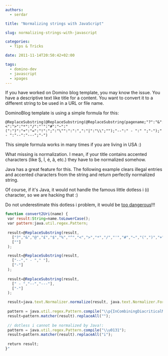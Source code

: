 ```yaml
---
authors:
  - serdar

title: "Normalizing strings with JavaScript"

slug: normalizing-strings-with-javascript

categories:
  - Tips & Tricks

date: 2011-11-14T20:50:42+02:00

tags:
  - domino-dev
  - javascript
  - xpages
---
```


If you have worked on Domino blog template, you may know the issue. You have a descriptive text like title for a content. You want to convert it to a different string to be used in a URL or file name.
<!-- more -->
DominoBlog template is using a simple formula for this:

```
@ReplaceSubstring(@ReplaceSubstring(@ReplaceSubstring(pagename;"?":"&":"@":"£":"$":"%":"^":"<":">":"*":"/":"'":"#":"~":"(":")":"+":"=":"!":";":"\"":":":",":"|":"\\";"");"--":" - ":" ";"-");" - ":"--":"---";"-")
```

This simple formula works in many times if you are living in USA :)

What missing is normalization. I mean, if your title contains accented characters (like Ş, İ, é, ã, etc.) they have to be normalized somehow.

Java has a great feature for this. The following example clears illegal entries and accented characters from the string and return perfectly normalized string.

Of course, if it's Java, it would not handle the famous little dotless i (ı) character, so we are hacking that :)

Do not underestimate this dotless i problem, it would be [too dangerous](http://gizmodo.com/382026/a-cellphones-missing-dot-kills-two-people-puts-three-more-in-jail)!!!

```js
function convert2Uri(name) {
 var result:String=name.toLowerCase();
 var pattern:java.util.regex.Pattern;
 
 result=@ReplaceSubstring(result,
   ["?","&","@","£","$","%","^","<",">","*","/","'","#","~","(",")","+","=","!",";","\"",":",",","|","\\","{","}","[","]"],
   [""]
 );

 result=@ReplaceSubstring(result,
   ["--"," - "," "],
   ["-"]
 );
 
 result=@ReplaceSubstring(result,
   [" - ","--","---"],
   ["-"]
 );

 result=java.text.Normalizer.normalize(result, java.text.Normalizer.Form.NFKD);
 
 pattern = java.util.regex.Pattern.compile("\\p{InCombiningDiacriticalMarks}+");
 result=pattern.matcher(result).replaceAll("");
 
 // dotless i cannot be normalized by Java!:
 pattern = java.util.regex.Pattern.compile("\\u0131");
 result=pattern.matcher(result).replaceAll("i");
 
 return result;
}"
```
